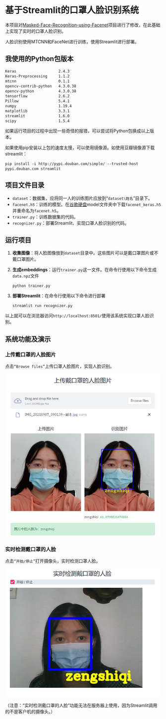 # 基于Streamlit的口罩人脸识别系统

本项目对[Masked-Face-Recognition-using-Facenet](https://github.com/Nagasai524/Masked-Face-Recognition-using-Facenet)项目进行了修改，在此基础上实现了实时的口罩人脸识别。

人脸识别使用MTCNN和FaceNet进行训练，使用Streamlit进行部署。



## 我使用的Python包版本

```
Keras                   2.4.3
Keras-Preprocessing     1.1.2
mtcnn                   0.1.1
opencv-contrib-python   4.3.0.38
opencv-python           4.3.0.38
tensorflow              2.6.2
Pillow                  5.4.1
numpy                   1.19.4
matplotlib              3.3.1
streamlit               1.6.0
scipy                   1.5.4
```

如果运行项目的过程中出现一些奇怪的报错，可以尝试将Python包换成以上版本。

如果使用pip安装以上包的速度太慢，可以使用镜像源。如使用豆瓣镜像源下载streamlit：

```
pip install -i http://pypi.douban.com/simple/ --trusted-host pypi.douban.com streamlit
```



## 项目文件目录

* `dataset`：数据集，应将同一人的训练图片应放到“`dataset\姓名`”目录下。
* `facenet.h5`：训练的模型。在[谷歌硬盘](https://drive.google.com/open?id=1pwQ3H4aJ8a6yyJHZkTwtjcL4wYWQb7bn)model文件夹中下载`facenet_keras.h5`并重命名为`facenet.h5`。
* `trainer.py`：训练数据集的代码。
* `recognizer.py`：部署Streamlit、实现口罩人脸识别的代码。



## 运行项目

1. **收集图像**：将人脸图像放到`dataset`目录中。这些图片可以是戴口罩图片或不戴口罩图片。

2. **生成embeddings**：运行`trainer.py`这一文件。在命令行使用以下命令生成`data.npz`文件

   ```
   python trainer.py
   ```

3. **部署Streamlit**：在命令行使用以下命令进行部署

   ```
   streamlit run recognizer.py
   ```

以上就可以在浏览器访问`http://localhost:8501/`使用该系统实现口罩人脸识别。



## 系统功能及演示

### 上传戴口罩的人脸图片

点击`“Browse files”`上传口罩人脸图片，实现人脸识别。

![上传戴口罩的人脸图片](image1.png)

### 实时检测戴口罩的人脸

点击`“开始/停止”`打开摄像头，实时检测口罩人脸。

![实时检测戴口罩的人脸](image2.png)

（注意：“实时检测戴口罩的人脸”功能无法在服务器上使用，因为Streamlit调用的不是客户机的摄像头。）
